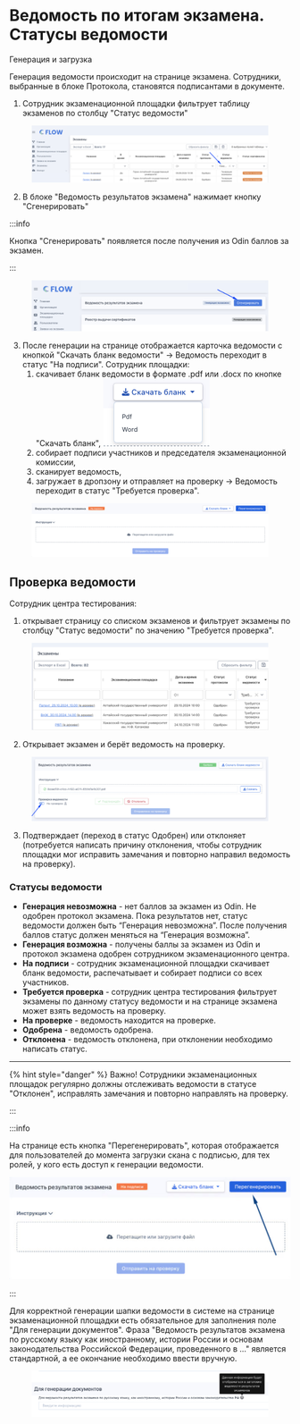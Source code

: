 # Ведомость по итогам экзамена. Статусы ведомости

Генерация и загрузка&#x20;

Генерация ведомости происходит на странице экзамена. Сотрудники, выбранные в блоке Протокола, становятся подписантами в документе.

1. Сотрудник экзаменационной площадки фильтрует таблицу экзаменов по столбцу "Статус ведомости"

<figure><img src="../.gitbook/assets/image (340).png" alt=""><figcaption></figcaption></figure>

2. В блоке "Ведомость результатов экзамена" нажимает кнопку "Сгенерировать"

:::info

Кнопка "Сгенерировать" появляется после получения из Odin баллов за экзамен.&#x20;

:::

<figure><img src="../.gitbook/assets/image (341).png" alt=""><figcaption></figcaption></figure>

3. После генерации на странице отображается карточка ведомости с кнопкой "Скачать бланк ведомости" -> Ведомость переходит в статус "На подписи".  Сотрудник площадки:
   1. &#x20;скачивает бланк ведомости в формате .pdf или .docx по кнопке "Скачать бланк", ![](<../.gitbook/assets/image (8).png>)
   2. собирает подписи участников и председателя экзаменационной комиссии,
   3. сканирует ведомость,
   4. загружает в дропзону и отправляет на проверку -> Ведомость переходит в статус "Требуется проверка".

<figure><img src="../.gitbook/assets/image (6).png" alt=""><figcaption></figcaption></figure>

## Проверка ведомости

Сотрудник центра тестирования:

1. открывает страницу со списком экзаменов и фильтрует экзамены по столбцу "Статус ведомости" по значению "Требуется проверка".

<figure><img src="../.gitbook/assets/image (346).png" alt=""><figcaption></figcaption></figure>

2. Открывает экзамен и берёт ведомость на проверку.

<figure><img src="../.gitbook/assets/image (343).png" alt=""><figcaption></figcaption></figure>

3. Подтверждает (переход в статус Одобрен) или отклоняет (потребуется написать причину отклонения, чтобы сотрудник площадки мог исправить замечания и повторно направил ведомость на проверку).

### Статусы ведомости

* **Генерация невозможна** - нет баллов за экзамен из Odin. Не одобрен протокол экзамена.  Пока результатов нет, статус ведомости должен быть “Генерация невозможна”. После получения баллов статус должен меняться на “Генерация возможна”.
* **Генерация возможна** - получены баллы за экзамен из Odin  и протокол экзамена одобрен сотрудником экзаменационного центра.
* **На подписи** - сотрудник экзаменационной площадки скачивает бланк ведомости, распечатывает и собирает подписи со всех участников.
* **Требуется проверка** - сотрудник центра тестирования фильтрует экзамены по данному статусу ведомости и на странице экзамена может взять ведомость на проверку.
* **На проверке** - ведомость находится на проверке.
* **Одобрена** - ведомость одобрена.
* **Отклонена** - ведомость отклонена, при отклонении необходимо написать статус.

***

{% hint style="danger" %}
Важно! Сотрудники экзаменационных площадок регулярно должны отслеживать ведомости в статусе "Отклонен", исправлять замечания и повторно направлять на проверку.

:::



:::info

На странице есть кнопка "Перегенерировать", которая отображается для пользователей до момента загрузки скана с подписью, для тех ролей, у кого есть доступ к генерации ведомости.

![](<../.gitbook/assets/image (399).png>)

:::

Для корректной генерации шапки ведомости в системе на странице экзаменационной площадки есть обязательное для заполнения поле "Для генерации документов". Фраза "Ведомость результатов экзамена по русскому языку как иностранному, истории России и основам законодательства Российской Федерации, проведенного в ..." является стандартной, а ее окончание необходимо ввести вручную.&#x20;

<figure><img src="../.gitbook/assets/image (400).png" alt=""><figcaption></figcaption></figure>
